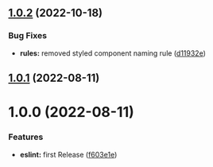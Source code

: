 ## [1.0.2](https://github.com/mydatahack/eslint-plugin-mdh-react/compare/v1.0.1...v1.0.2) (2022-10-18)


### Bug Fixes

* **rules:** removed styled component naming rule ([d11932e](https://github.com/mydatahack/eslint-plugin-mdh-react/commit/d11932e969e49cfc55705c88263aa7f2afa60e62))

## [1.0.1](https://github.com/mydatahack/eslint-plugin-mdh-react/compare/v1.0.0...v1.0.1) (2022-08-11)

# 1.0.0 (2022-08-11)


### Features

* **eslint:** first Release ([f603e1e](https://github.com/mydatahack/eslint-plugin-mdh-react/commit/f603e1ead26121e6a3c477c71182934d468aec9a))
